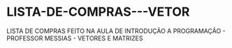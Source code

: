 # LISTA-DE-COMPRAS---VETOR
LISTA DE COMPRAS FEITO NA AULA DE INTRODUÇÃO A PROGRAMAÇÃO - PROFESSOR MESSIAS - VETORES E MATRIZES
